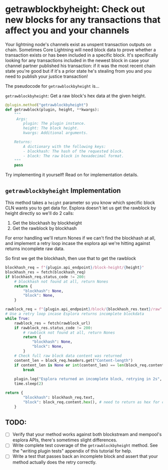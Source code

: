 # getrawblockbyheight: Check out new blocks for any transactions that affect you and your channels

Your lightning node's channels exist as unspent transaction outputs on chain. Sometimes Core Lightning will need block data to prove whether a transaction exists or has been included in a specific block. It's specifically looking for any transactions included in the newest block in case your channel partner published his transaction: if it was the most recent chain state you're good but if it's a prior state he's stealing from you and you need to publish your justice transaction!

The pseudocode for `getrawblockbyheight` is...

`getrawblockbyheight`: Get a raw block's hex data at the given height.
```python
@plugin.method("getrawblockbyheight")
def getrawblock(plugin, height, **kwargs):
    """
     Args:
        plugin: The plugin instance.
        height: The block height.
        kwargs: Additional arguments.

    Returns:
        A dictionary with the following keys:
        - blockhash: The hash of the requested block.
        - block: The raw block in hexadecimal format.
    """
    pass
```

Try implementing it yourself! Read on for implementation details.

## `getrawblockbyheight` Implementation

This method takes a `height` parameter so you know which specific block CLN wants you to get data for. Esplora doesn't let us get the rawblock by height directly so we'll do 2 calls: 
1. Get the blockhash by blockheight
2. Get the rawblock by blockhash

For error handling we'll return Nones if we can't find the blockhash at all, and implement a retry loop incase the esplora api we're hitting against returns incomplete raw data.

So first we get the blockhash, then use that to get the rawblock
```python 
blockhash_req = f"{plugin.api_endpoint}/block-height/{height}"
blockhash_res = fetch(blockhash_req)
if blockhash_req.status_code != 200:
    # blockhash not found at all, return Nones
    return {
        "blockhash": None,
        "block": None,
    }

rawblock_req = f"{plugin.api_endpoint}/block/{blockhash_res.text}/raw"
# Use a retry loop incase Esplora returns incomplete blockdata
while True:
    rawblock_res = fetch(rawblock_url)
    if rawblock_res.status_code != 200:
        # rawblock not found at all, return Nones
        return {
            "blockhash": None,
            "block": None,
        }
    # Check full raw block data content was returned
    content_len = block_req.headers.get("Content-length")
    if content_len is None or int(content_len) == len(block_req.content):
        break
    
    plugin.log("Esplora returned an incomplete block, retrying in 2s", level="error")
    time.sleep(2)

return {
        "blockhash": blockhash_req.text,
        "block": block_req.content.hex(), # need to return as hex for compatibility with CLN's expected return
    }
```

## TODO: 
- [ ] Verify that your method works against both blockstream and mempool's esplora APIs, there's sometimes slight differences.
- [ ] Write complete test coverage of the `getrawblockbyheight` method. See the "writing plugin tests" appendix of this tutorial for help.
- [ ] Write a test that passes back an incomplete block and assert that your method actually does the retry correctly.